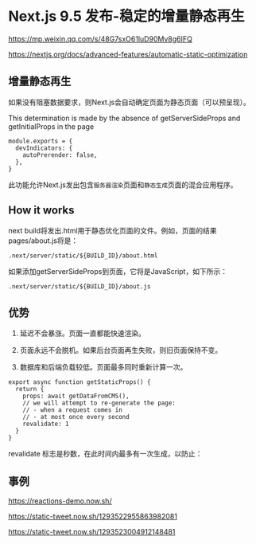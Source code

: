 # Next.js 9.5 发布-稳定的增量静态再生


https://mp.weixin.qq.com/s/48G7sxO61luD90Mv8g6IFQ

https://nextjs.org/docs/advanced-features/automatic-static-optimization

## 增量静态再生
如果没有阻塞数据要求，则Next.js会自动确定页面为静态页面（可以预呈现）。

This determination is made by the absence of getServerSideProps and getInitialProps in the page

```
module.exports = {
  devIndicators: {
    autoPrerender: false,
  },
}

```

此功能允许Next.js发出包含`服务器渲染`页面和`静态生成`页面的混合应用程序。


## How it works

next build将发出.html用于静态优化页面的文件。例如，页面的结果pages/about.js将是：
```
.next/server/static/${BUILD_ID}/about.html

```

如果添加getServerSideProps到页面，它将是JavaScript，如下所示：

```
.next/server/static/${BUILD_ID}/about.js

```


## 优势

1. 延迟不会暴涨。页面一直都能快速渲染。

2. 页面永远不会脱机。如果后台页面再生失败，则旧页面保持不变。

3. 数据库和后端负载较低。页面最多同时重新计算一次。


```
export async function getStaticProps() {
  return {
    props: await getDataFromCMS(),
    // we will attempt to re-generate the page:
    // - when a request comes in
    // - at most once every second
    revalidate: 1 
  }
}

```
revalidate 标志是秒数，在此时间内最多有一次生成，以防止：

## 事例

https://reactions-demo.now.sh/

https://static-tweet.now.sh/1293522955863982081

https://static-tweet.now.sh/1293523004912148481

